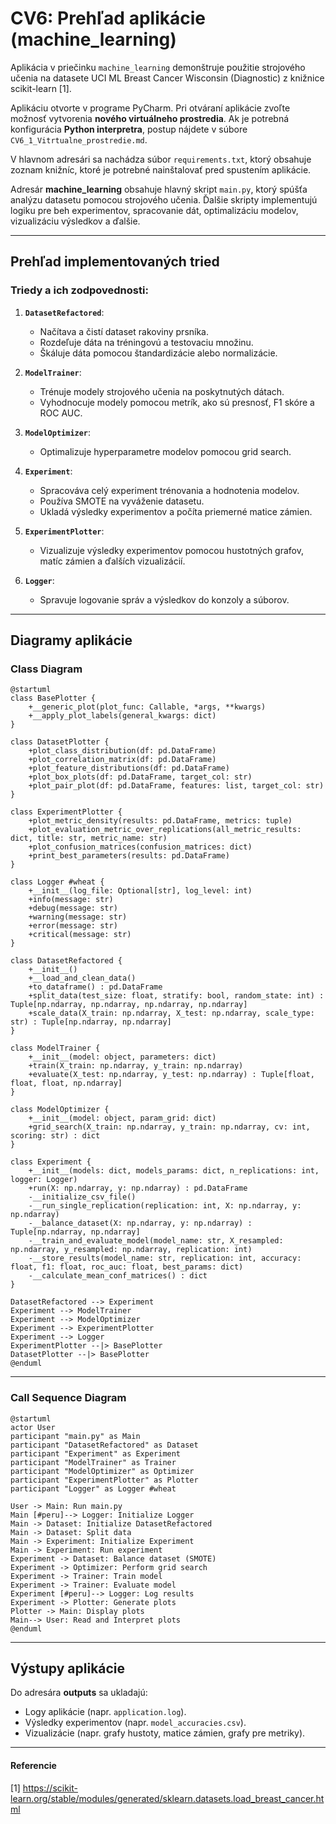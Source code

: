 # CV6: Prehľad aplikácie (machine_learning) 

Aplikácia v priečinku `machine_learning` demonštruje použitie strojového učenia na datasete UCI ML Breast Cancer Wisconsin (Diagnostic) z knižnice scikit-learn [1].

Aplikáciu otvorte v programe PyCharm. Pri otváraní aplikácie zvoľte možnosť vytvorenia **nového virtuálneho prostredia**. Ak je potrebná konfigurácia **Python interpretra**, postup nájdete v súbore `CV6_1_Vitrtualne_prostredie.md`.

V hlavnom adresári sa nachádza súbor `requirements.txt`, ktorý obsahuje zoznam knižníc, ktoré je potrebné nainštalovať pred spustením aplikácie.

Adresár **machine_learning** obsahuje hlavný skript `main.py`, ktorý spúšťa analýzu datasetu pomocou strojového učenia. Ďalšie skripty implementujú logiku pre beh experimentov, spracovanie dát, optimalizáciu modelov, vizualizáciu výsledkov a ďalšie.

---

## Prehľad implementovaných tried

### Triedy a ich zodpovednosti:
1. **`DatasetRefactored`**:
   - Načítava a čistí dataset rakoviny prsníka.
   - Rozdeľuje dáta na tréningovú a testovaciu množinu.
   - Škáluje dáta pomocou štandardizácie alebo normalizácie.

2. **`ModelTrainer`**:
   - Trénuje modely strojového učenia na poskytnutých dátach.
   - Vyhodnocuje modely pomocou metrík, ako sú presnosť, F1 skóre a ROC AUC.

3. **`ModelOptimizer`**:
   - Optimalizuje hyperparametre modelov pomocou grid search.

4. **`Experiment`**:
   - Spracováva celý experiment trénovania a hodnotenia modelov.
   - Používa SMOTE na vyváženie datasetu.
   - Ukladá výsledky experimentov a počíta priemerné matice zámien.

5. **`ExperimentPlotter`**:
   - Vizualizuje výsledky experimentov pomocou hustotných grafov, matíc zámien a ďalších vizualizácií.

6. **`Logger`**:
   - Spravuje logovanie správ a výsledkov do konzoly a súborov.

---

## Diagramy aplikácie

### Class Diagram

```plantuml
@startuml
class BasePlotter {
    +__generic_plot(plot_func: Callable, *args, **kwargs)
    +__apply_plot_labels(general_kwargs: dict)
}

class DatasetPlotter {
    +plot_class_distribution(df: pd.DataFrame)
    +plot_correlation_matrix(df: pd.DataFrame)
    +plot_feature_distributions(df: pd.DataFrame)
    +plot_box_plots(df: pd.DataFrame, target_col: str)
    +plot_pair_plot(df: pd.DataFrame, features: list, target_col: str)
}

class ExperimentPlotter {
    +plot_metric_density(results: pd.DataFrame, metrics: tuple)
    +plot_evaluation_metric_over_replications(all_metric_results: dict, title: str, metric_name: str)
    +plot_confusion_matrices(confusion_matrices: dict)
    +print_best_parameters(results: pd.DataFrame)
}

class Logger #wheat {
    +__init__(log_file: Optional[str], log_level: int)
    +info(message: str)
    +debug(message: str)
    +warning(message: str)
    +error(message: str)
    +critical(message: str)
}

class DatasetRefactored {
    +__init__()
    +__load_and_clean_data()
    +to_dataframe() : pd.DataFrame
    +split_data(test_size: float, stratify: bool, random_state: int) : Tuple[np.ndarray, np.ndarray, np.ndarray, np.ndarray]
    +scale_data(X_train: np.ndarray, X_test: np.ndarray, scale_type: str) : Tuple[np.ndarray, np.ndarray]
}

class ModelTrainer {
    +__init__(model: object, parameters: dict)
    +train(X_train: np.ndarray, y_train: np.ndarray)
    +evaluate(X_test: np.ndarray, y_test: np.ndarray) : Tuple[float, float, float, np.ndarray]
}

class ModelOptimizer {
    +__init__(model: object, param_grid: dict)
    +grid_search(X_train: np.ndarray, y_train: np.ndarray, cv: int, scoring: str) : dict
}

class Experiment {
    +__init__(models: dict, models_params: dict, n_replications: int, logger: Logger)
    +run(X: np.ndarray, y: np.ndarray) : pd.DataFrame
    -__initialize_csv_file()
    -__run_single_replication(replication: int, X: np.ndarray, y: np.ndarray)
    -__balance_dataset(X: np.ndarray, y: np.ndarray) : Tuple[np.ndarray, np.ndarray]
    -__train_and_evaluate_model(model_name: str, X_resampled: np.ndarray, y_resampled: np.ndarray, replication: int)
    -__store_results(model_name: str, replication: int, accuracy: float, f1: float, roc_auc: float, best_params: dict)
    -__calculate_mean_conf_matrices() : dict
}

DatasetRefactored --> Experiment
Experiment --> ModelTrainer
Experiment --> ModelOptimizer
Experiment --> ExperimentPlotter
Experiment --> Logger
ExperimentPlotter --|> BasePlotter
DatasetPlotter --|> BasePlotter
@enduml
```

---

### Call Sequence Diagram

```plantuml
@startuml
actor User
participant "main.py" as Main
participant "DatasetRefactored" as Dataset
participant "Experiment" as Experiment
participant "ModelTrainer" as Trainer
participant "ModelOptimizer" as Optimizer
participant "ExperimentPlotter" as Plotter
participant "Logger" as Logger #wheat

User -> Main: Run main.py
Main [#peru]--> Logger: Initialize Logger
Main -> Dataset: Initialize DatasetRefactored
Main -> Dataset: Split data
Main -> Experiment: Initialize Experiment
Main -> Experiment: Run experiment
Experiment -> Dataset: Balance dataset (SMOTE)
Experiment -> Optimizer: Perform grid search
Experiment -> Trainer: Train model
Experiment -> Trainer: Evaluate model
Experiment [#peru]--> Logger: Log results
Experiment -> Plotter: Generate plots
Plotter -> Main: Display plots
Main--> User: Read and Interpret plots
@enduml

```

---

## Výstupy aplikácie

Do adresára **outputs** sa ukladajú:
- Logy aplikácie (napr. `application.log`).
- Výsledky experimentov (napr. `model_accuracies.csv`).
- Vizualizácie (napr. grafy hustoty, matice zámien, grafy pre metriky).

---

#### Referencie

[1] https://scikit-learn.org/stable/modules/generated/sklearn.datasets.load_breast_cancer.html